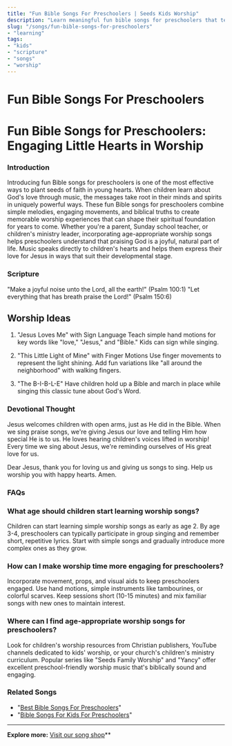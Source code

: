 ```yaml
---
title: "Fun Bible Songs For Preschoolers | Seeds Kids Worship"
description: "Learn meaningful fun bible songs for preschoolers that teach Scripture through music. Interactive worship resources for kids and families."
slug: "/songs/fun-bible-songs-for-preschoolers"
- "learning"
tags:
- "kids"
- "scripture"
- "songs"
- "worship"
---
```


# Fun Bible Songs For Preschoolers

# Fun Bible Songs for Preschoolers: Engaging Little Hearts in Worship

### Introduction
Introducing fun Bible songs for preschoolers is one of the most effective ways to plant seeds of faith in young hearts. When children learn about God's love through music, the messages take root in their minds and spirits in uniquely powerful ways. These fun Bible songs for preschoolers combine simple melodies, engaging movements, and biblical truths to create memorable worship experiences that can shape their spiritual foundation for years to come. Whether you're a parent, Sunday school teacher, or children's ministry leader, incorporating age-appropriate worship songs helps preschoolers understand that praising God is a joyful, natural part of life. Music speaks directly to children's hearts and helps them express their love for Jesus in ways that suit their developmental stage.

### Scripture
"Make a joyful noise unto the Lord, all the earth!" (Psalm 100:1)
"Let everything that has breath praise the Lord!" (Psalm 150:6)

## Worship Ideas
1. "Jesus Loves Me" with Sign Language
Teach simple hand motions for key words like "love," "Jesus," and "Bible." Kids can sign while singing.

2. "This Little Light of Mine" with Finger Motions
Use finger movements to represent the light shining. Add fun variations like "all around the neighborhood" with walking fingers.

3. "The B-I-B-L-E"
Have children hold up a Bible and march in place while singing this classic tune about God's Word.

### Devotional Thought
Jesus welcomes children with open arms, just as He did in the Bible. When we sing praise songs, we're giving Jesus our love and telling Him how special He is to us. He loves hearing children's voices lifted in worship! Every time we sing about Jesus, we're reminding ourselves of His great love for us.

Dear Jesus, thank you for loving us and giving us songs to sing. Help us worship you with happy hearts. Amen.

### FAQs

### What age should children start learning worship songs?
Children can start learning simple worship songs as early as age 2. By age 3-4, preschoolers can typically participate in group singing and remember short, repetitive lyrics. Start with simple songs and gradually introduce more complex ones as they grow.

### How can I make worship time more engaging for preschoolers?
Incorporate movement, props, and visual aids to keep preschoolers engaged. Use hand motions, simple instruments like tambourines, or colorful scarves. Keep sessions short (10-15 minutes) and mix familiar songs with new ones to maintain interest.

### Where can I find age-appropriate worship songs for preschoolers?
Look for children's worship resources from Christian publishers, YouTube channels dedicated to kids' worship, or your church's children's ministry curriculum. Popular series like "Seeds Family Worship" and "Yancy" offer excellent preschool-friendly worship music that's biblically sound and engaging.

### Related Songs

- "[Best Bible Songs For Preschoolers](/songs/best-bible-songs-for-preschoolers/)"
- "[Bible Songs For Kids For Preschoolers](/songs/bible-songs-for-kids-for-preschoolers/)"

---

**Explore more:** [Visit our song shop](https://seedskidsworship.com/shop)**

<!-- Schema Markup -->
<script type="application/ld+json">
{
  "@context": "https://schema.org",
  "@type": "MusicRecording",
  "name": "Fun Bible Songs For Preschoolers",
  "byArtist": {
    "@type": "MusicGroup",
    "name": "Seeds Kids Worship"
  },
  "isFamilyFriendly": true,
  "url": "https://seedskidsworship.com/songs/fun-bible-songs-for-preschoolers/"
}
</script>